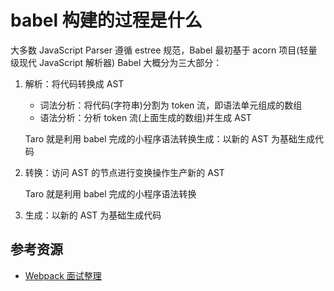 # babel 构建的过程是什么

大多数 JavaScript Parser 遵循 estree 规范，Babel 最初基于 acorn 项目(轻量级现代 JavaScript 解析器) Babel 大概分为三大部分：

1. 解析：将代码转换成 AST

   - 词法分析：将代码(字符串)分割为 token 流，即语法单元组成的数组
   - 语法分析：分析 token 流(上面生成的数组)并生成 AST

   Taro 就是利用 babel 完成的小程序语法转换生成：以新的 AST 为基础生成代码

2. 转换：访问 AST 的节点进行变换操作生产新的 AST

   Taro 就是利用 babel 完成的小程序语法转换

3. 生成：以新的 AST 为基础生成代码

## 参考资源

- [Webpack 面试整理](https://juejin.im/post/5e6f4b4e6fb9a07cd443d4a5#heading-6)
